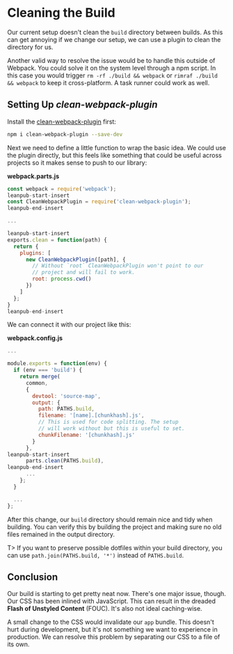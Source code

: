 # Cleaning the Build

Our current setup doesn't clean the `build` directory between builds. As this can get annoying if we change our setup, we can use a plugin to clean the directory for us.

Another valid way to resolve the issue would be to handle this outside of Webpack. You could solve it on the system level through a npm script. In this case you would trigger `rm -rf ./build && webpack` or `rimraf ./build && webpack` to keep it cross-platform. A task runner could work as well.

## Setting Up *clean-webpack-plugin*

Install the [clean-webpack-plugin](https://www.npmjs.com/package/clean-webpack-plugin) first:

```bash
npm i clean-webpack-plugin --save-dev
```

Next we need to define a little function to wrap the basic idea. We could use the plugin directly, but this feels like something that could be useful across projects so it makes sense to push to our library:

**webpack.parts.js**

```javascript
const webpack = require('webpack');
leanpub-start-insert
const CleanWebpackPlugin = require('clean-webpack-plugin');
leanpub-end-insert

...

leanpub-start-insert
exports.clean = function(path) {
  return {
    plugins: [
      new CleanWebpackPlugin([path], {
        // Without `root` CleanWebpackPlugin won't point to our
        // project and will fail to work.
        root: process.cwd()
      })
    ]
  };
}
leanpub-end-insert
```

We can connect it with our project like this:

**webpack.config.js**

```javascript
...

module.exports = function(env) {
  if (env === 'build') {
    return merge(
      common,
      {
        devtool: 'source-map',
        output: {
          path: PATHS.build,
          filename: '[name].[chunkhash].js',
          // This is used for code splitting. The setup
          // will work without but this is useful to set.
          chunkFilename: '[chunkhash].js'
        }
      },
leanpub-start-insert
      parts.clean(PATHS.build),
leanpub-end-insert
      ...
    };
  }

  ...
};
```

After this change, our `build` directory should remain nice and tidy when building. You can verify this by building the project and making sure no old files remained in the output directory.

T> If you want to preserve possible dotfiles within your build directory, you can use `path.join(PATHS.build, '*')` instead of `PATHS.build`.

## Conclusion

Our build is starting to get pretty neat now. There's one major issue, though. Our CSS has been inlined with JavaScript. This can result in the dreaded **Flash of Unstyled Content** (FOUC). It's also not ideal caching-wise.

A small change to the CSS would invalidate our `app` bundle. This doesn't hurt during development, but it's not something we want to experience in production. We can resolve this problem by separating our CSS to a file of its own.
